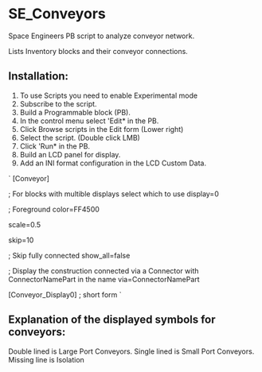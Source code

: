 # SE_Conveyors
Space Engineers PB script to analyze conveyor network.

Lists Inventory blocks and their conveyor connections.

Installation:
---------------

1. To use Scripts you need to enable Experimental mode
2. Subscribe to the script.
3. Build a Programmable block (PB).
4. In the control menu select 'Edit* in the PB.
5. Click Browse scripts in the Edit form (Lower right)
6. Select the script. (Double click LMB)
7. Click 'Run* in the PB.
8. Build an LCD panel for display.
9. Add an INI format configuration in the LCD Custom Data.

`
[Conveyor]

; For blocks with multible displays select which to use
display=0

; Foreground
color=FF4500

scale=0.5

skip=10

; Skip fully connected
show_all=false

; Display the construction connected via a Connector with ConnectorNamePart in the name
via=ConnectorNamePart

[Conveyor_Display0]
; short form
`

Explanation of the displayed symbols for conveyors:
----------------------------------------------------------------------
Double lined is Large Port Conveyors.
Single lined is Small Port Conveyors.
Missing line is Isolation

